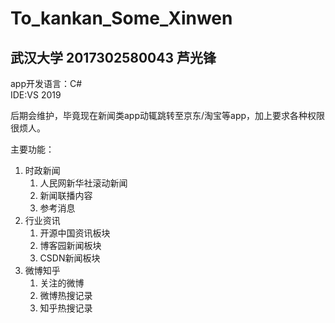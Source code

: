 # To_kankan_Some_Xinwen  
## 武汉大学 2017302580043 芦光锋  

app开发语言：C#  
IDE:VS 2019  
  
后期会维护，毕竟现在新闻类app动辄跳转至京东/淘宝等app，加上要求各种权限很烦人。  
  
主要功能：  
1. 时政新闻  
	1. 人民网新华社滚动新闻
	2. 新闻联播内容
	3. 参考消息
2. 行业资讯  
	1. 开源中国资讯板块
	2. 博客园新闻板块
	3. CSDN新闻板块
3. 微博知乎  
	1. 关注的微博
	2. 微博热搜记录
	3. 知乎热搜记录
